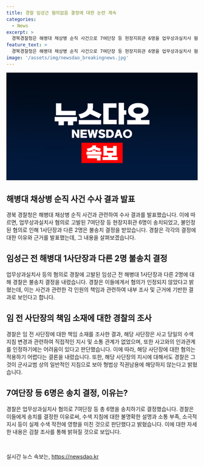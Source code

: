 ```yaml
---
title: 경찰 임성근 혐의없음 결정에 대한 논란 계속
categories:
  - News
excerpt: >
  경북경찰청은 해병대 채상병 순직 사건으로 7여단장 등 현장지휘관 6명을 업무상과실치사 혐의로 송치하기로 결정했다. 임성근 전 해병대 1사단장을 포함해 7명은 불송치됐으며, 경찰은 사고의 직접 원인으로 제11포병 대대장이 지침을 변경했다는 점을 파악했다. 사망사고의 인과관계 혐의도 부인하며, 7여단장에게 적용된 것으로 밝혀졌다. 7여단장들의 소홀함과 소극성이 사고 발생에 영향을 끼친 것으로 경찰은 분석했다. 7명은 검찰에 넘겨지기로 했다.
feature_text: >
  경북경찰청은 해병대 채상병 순직 사건으로 7여단장 등 현장지휘관 6명을 업무상과실치사 혐의로 송치하기로 결정했다. 임성근 전 해병대 1사단장을 포함해 7명은 불송치됐으며, 경찰은 사고의 직접 원인으로 제11포병 대대장이 지침을 변경했다는 점을 파악했다. 사망사고의 인과관계 혐의도 부인하며, 7여단장에게 적용된 것으로 밝혀졌다. 7여단장들의 소홀함과 소극성이 사고 발생에 영향을 끼친 것으로 경찰은 분석했다. 7명은 검찰에 넘겨지기로 했다.
image: '/assets/img/newsdao_breakingnews.jpg'
---
```


<p><img src="/assets/img/newsdao_breakingnews.jpg" alt="implanttips 속보" /></p>

<h2 data-ke-size="size26">해병대 채상병 순직 사건 수사 결과 발표</h2>

<p data-ke-size="size16">경북 경찰청은 해병대 채상병 순직 사건과 관련하여 수사 결과를 발표했습니다. 이에 따르면, 업무상과실치사 혐의로 고발된 7여단장 등 현장지휘관 6명이 송치되었고, 불인정된 혐의로 인해 1사단장과 다른 2명은 불송치 결정을 받았습니다. 경찰은 각각의 결정에 대한 이유와 근거를 발표했는데, 그 내용을 살펴보겠습니다.</p>

<h2 data-ke-size="size26">임성근 전 해병대 1사단장과 다른 2명 불송치 결정</h2>

<p data-ke-size="size16">업무상과실치사 등의 혐의로 경찰에 고발된 임성근 전 해병대 1사단장과 다른 2명에 대해 경찰은 불송치 결정을 내렸습니다. 경찰은 이들에게서 혐의가 인정되지 않았다고 밝혔는데, 이는 사건과 관련한 각 인원의 책임과 관련하여 내부 조사 및 근거에 기반한 결과로 보인다고 합니다.</p>

<h2 data-ke-size="size26">임 전 사단장의 책임 소재에 대한 경찰의 조사</h2>

<p data-ke-size="size16">경찰은 임 전 사단장에 대한 책임 소재를 조사한 결과, 해당 사단장은 사고 당일의 수색 지침 변경과 관련하여 직접적인 지시 및 소통 관계가 없었으며, 또한 사고와의 인과관계를 인정하기에는 어려움이 있다고 판단했습니다. 이에 따라, 해당 사단장에 대한 혐의는 적용하기 어렵다는 결론을 내렸습니다. 또한, 해당 사단장의 지시에 대해서도 경찰은 그것이 군사교범 상의 일반적인 지침으로 보아 형법상 직권남용에 해당하지 않는다고 밝혔습니다.</p>

<h2 data-ke-size="size26">7여단장 등 6명은 송치 결정, 이유는?</h2>

<p data-ke-size="size16">경찰은 업무상과실치사 혐의로 7여단장 등 총 6명을 송치하기로 결정했습니다. 경찰은 이들에게 송치를 결정한 이유로써, 수색 지침에 대한 불명확한 설명과 소통 부족, 소극적 지시 등이 실제 수색 작전에 영향을 미친 것으로 판단했다고 밝혔습니다. 이에 대한 자세한 내용은 검찰 조사를 통해 밝혀질 것으로 보입니다.</p>

<p data-ke-size="size16">&nbsp;</p>
실시간 뉴스 속보는, <a href="https://newsdao.kr" rel="dofollow">https://newsdao.kr</a>


